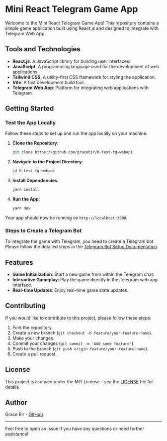 # Mini React Telegram Game App

Welcome to the Mini React Telegram Game App! This repository contains a simple game application built using React.js and designed to integrate with Telegram Web App.

## Tools and Technologies

- **React.js**: A JavaScript library for building user interfaces.
- **JavaScript**: A programming language used for the development of web applications.
- **Tailwind CSS**: A utility-first CSS framework for styling the application.
- **Vite**: A fast development build tool.
- **Telegram Web App**: Platform for integrating web applications with Telegram.

## Getting Started

### Test the App Locally

Follow these steps to set up and run the app locally on your machine:

1. **Clone the Repository**:
    ```bash
    git clone https://github.com/gracebir/h-test-tg-webapi
    ```

2. **Navigate to the Project Directory**:
    ```bash
    cd h-test-tg-webapi
    ```

3. **Install Dependencies**:
    ```bash
    yarn install
    ```

4. **Run the App**:
    ```bash
    yarn dev
    ```

Your app should now be running on `http://localhost:3000`.

### Steps to Create a Telegram Bot

To integrate the game with Telegram, you need to create a Telegram bot. Please follow the detailed steps in the [Telegram Bot Setup Documentation](https://docs.telegram-mini-apps.com/platform/creating-new-app).

## Features

- **Game Initialization**: Start a new game from within the Telegram chat.
- **Interactive Gameplay**: Play the game directly in the Telegram web app interface.
- **Real-time Updates**: Enjoy real-time game state updates.

## Contributing

If you would like to contribute to this project, please follow these steps:

1. Fork the repository.
2. Create a new branch (`git checkout -b feature/your-feature-name`).
3. Make your changes.
4. Commit your changes (`git commit -m 'Add some feature'`).
5. Push to the branch (`git push origin feature/your-feature-name`).
6. Create a pull request.

## License

This project is licensed under the MIT License - see the [LICENSE](LICENSE) file for details.

## Author

Grace Bir - [GitHub](https://github.com/gracebir)

---

Feel free to open an issue if you have any questions or need further assistance!
